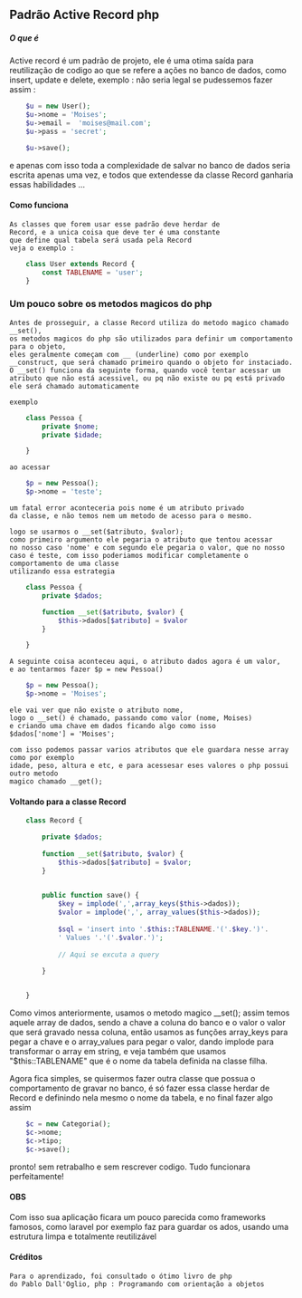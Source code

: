 ## Padrão Active Record php 

##### O que é
 Active record é um padrão de projeto, ele é uma otima saída para reutilização
 de codigo ao que se refere a ações no banco de dados, como insert, update e 
 delete,
 exemplo : 
 não seria legal se pudessemos fazer assim :

```php
    $u = new User();
    $u->nome = 'Moises';
    $u->email =  'moises@mail.com';
    $u->pass = 'secret';

    $u->save();
```
e apenas com isso toda a complexidade de salvar no banco de dados
seria escrita apenas uma vez, e todos que extendesse da classe Record
ganharia essas habilidades ...

#### Como funciona
    As classes que forem usar esse padrão deve herdar de
    Record, e a unica coisa que deve ter é uma constante
    que define qual tabela será usada pela Record
    veja o exemplo :

```php
    class User extends Record {
        const TABLENAME = 'user';
    } 
```

### Um pouco sobre os metodos magicos do php
    Antes de prosseguir, a classe Record utiliza do metodo magico chamado __set(),
    os metodos magicos do php são utilizados para definir um comportamento para o objeto,
    eles geralmente começam com __ (underline) como por exemplo __construct, que será chamado primeiro quando o objeto for instaciado.
    O __set() funciona da seguinte forma, quando você tentar acessar um atributo que não está acessivel, ou pq não existe ou pq está privado ele será chamado automaticamente

    exemplo

```php 
    class Pessoa {
        private $nome;
        private $idade;

    }
```
    ao acessar
    
```php 
    $p = new Pessoa();
    $p->nome = 'teste';
```

    um fatal error aconteceria pois nome é um atributo privado
    da classe, e não temos nem um metodo de acesso para o mesmo.

    logo se usarmos o __set($atributo, $valor);
    como primeiro argumento ele pegaria o atributo que tentou acessar
    no nosso caso 'nome' e com segundo ele pegaria o valor, que no nosso
    caso é teste, com isso poderiamos modificar completamente o comportamento de uma classe
    utilizando essa estrategia

```php 
    class Pessoa {
        private $dados;

        function __set($atributo, $valor) {
            $this->dados[$atributo] = $valor
        }

    }
```
    A seguinte coisa aconteceu aqui, o atributo dados agora é um valor,
    e ao tentarmos fazer $p = new Pessoa()

```php 
    $p = new Pessoa();
    $p->nome = 'Moises';
```
    ele vai ver que não existe o atributo nome,
    logo o __set() é chamado, passando como valor (nome, Moises)
    e criando uma chave em dados ficando algo como isso
    $dados['nome'] = 'Moises';

    com isso podemos passar varios atributos que ele guardara nesse array como por exemplo
    idade, peso, altura e etc, e para acessesar eses valores o php possui outro metodo
    magico chamado __get();

#### Voltando para a classe Record

```php
    class Record {

        private $dados;
        
        function __set($atributo, $valor) {
            $this->dados[$atributo] = $valor;
        }

        
        public function save() {
            $key = implode(',',array_keys($this->dados));
            $valor = implode(',', array_values($this->dados));
            
            $sql = 'insert into '.$this::TABLENAME.'('.$key.')'.
            ' Values '.'('.$valor.')';
        
            // Aqui se excuta a query
            
        }


    }
```
Como vimos anteriormente, usamos o metodo magico __set();
assim temos aquele array de dados, sendo a chave a coluna do banco
e o valor o valor que será gravado nessa coluna, então usamos as funções
array_keys para pegar a chave e o array_values para pegar o valor, dando implode
para transformar o array em string, 
e veja também que usamos   "$this::TABLENAME" que é o nome da tabela definida na classe
filha.

Agora fica simples, se quisermos fazer outra classe que possua o comportamento
de gravar no banco, é só fazer essa classe herdar de Record
e definindo nela mesmo o nome da tabela, e no final fazer algo assim 

```php
    $c = new Categoria();
    $c->nome;
    $c->tipo;
    $c->save();
```

pronto! sem retrabalho e sem rescrever codigo. Tudo funcionara perfeitamente!


#### OBS 
Com isso sua aplicação ficara um pouco parecida como frameworks famosos, como laravel por exemplo
faz para guardar os ados, usando uma estrutura limpa e totalmente reutilizável

#### Créditos 
    Para o aprendizado, foi consultado o ótimo livro de php
    do Pablo Dall'Oglio, php : Programando com orientação a objetos